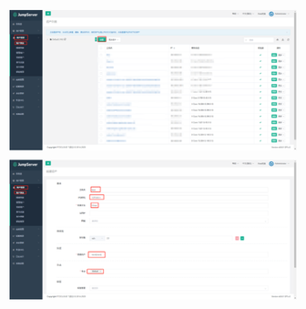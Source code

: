 ![image-20210119213437536](添加资产.assets/image-20210119213437536.png)



![image-20210119213504238](添加资产.assets/image-20210119213504238.png)



